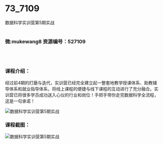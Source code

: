 # 73_7109
数据科学实训营第5期实战
<br/></br>
<h3>微:mukewang8 资源编号：527109</h3>
<br/></br>
<h3>课程介绍：</h3>
<p>经过前4期的打磨与迭代，实训营已经完全建立起一整套地教学授课体系、助教辅导体系和就业指导体系，将线上课程的便捷与线下课程的互动进行了充分融合。实训营已将很多学员成功送入心仪的行业和岗位！手把手带你走完<a title="查看与 数据科学 相关的文章" target="_blank">数据科学</a>全流程，这是一句承诺！</p>
<p><img src="https://www.ko996.com/wp-content/uploads/img/2019/09/2-56-300x222.png" alt="数据科学实训营第5期实战"></p>
<h3>课程截图：</h3>
<p><img src="https://www.ko996.com/wp-content/uploads/img/2019/09/1-38.png" alt="数据科学实训营第5期实战"></p>
